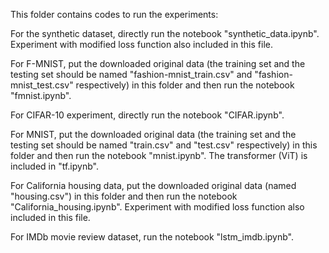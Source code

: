 This folder contains codes to run the experiments:

For the synthetic dataset, directly run the notebook "synthetic_data.ipynb". Experiment with modified loss function also included in this file.

For F-MNIST, put the downloaded original data (the training set and the testing set should be named "fashion-mnist_train.csv" and "fashion-mnist_test.csv" respectively) in this folder and then run the notebook "fmnist.ipynb". 

For CIFAR-10 experiment, directly run the notebook "CIFAR.ipynb". 

For MNIST, put the downloaded original data (the training set and the testing set should be named "train.csv" and "test.csv" respectively) in this folder and then run the notebook "mnist.ipynb". The transformer (ViT) is included in "tf.ipynb".

For California housing data, put the downloaded original data (named "housing.csv") in this folder and then run the notebook "California_housing.ipynb". Experiment with modified loss function also included in this file.

For IMDb movie review dataset, run the notebook "lstm_imdb.ipynb".
